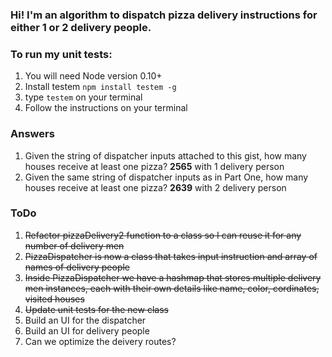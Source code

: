 ### Hi! I'm an algorithm to dispatch pizza delivery instructions for either 1 or 2 delivery people.

### To run my unit tests:
1. You will need Node version 0.10+ 
2. Install testem `npm install testem -g`
3. type `testem` on your terminal
4. Follow the instructions on your terminal

### Answers
1. Given the string of dispatcher inputs attached to this gist, how many houses receive at least one pizza?
<b>2565</b> with 1 delivery person
2. Given the same string of dispatcher inputs as in Part One, how many houses receive at least one pizza?
<b>2639</b> with 2 delivery person

### ToDo
1. ~~Refactor pizzaDelivery2 function to a class so I can reuse it for any number of delivery men~~
2. ~~PizzaDispatcher is now a class that takes input instruction and array of names of delivery people~~
3. ~~Inside PizzaDispatcher we have a hashmap that stores multiple delivery men instances, each with their own details like name, color, cordinates, visited houses~~
4. ~~Update unit tests for the new class~~
4. Build an UI for the dispatcher
5. Build an UI for delivery people
6. Can we optimize the deivery routes?
